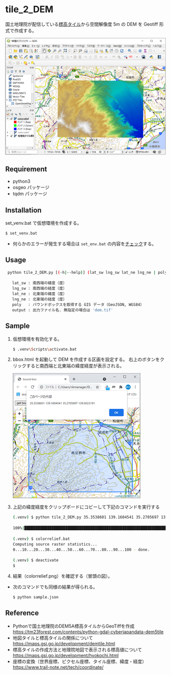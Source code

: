 
# tile_2_DEM

国土地理院が配信している[標高タイル](https://maps.gsi.go.jp/development/ichiran.html#dem)から空間解像度 5m の DEM を Geotiff 形式で作成する。

![](img/mkDem.PNG)

## Requirement

* python3
* osgeo パッケージ
* tqdm パッケージ

## Installation

set_venv.bat で仮想環境を作成する。

```bash
$ set_venv.bat
```

- 何らかのエラーが発生する場合は
```set_env.bat``` の内容を[チェック](../readme.md#%E4%BB%AE%E6%83%B3%E7%92%B0%E5%A2%83%E3%81%AE%E4%BD%9C%E6%88%90)する。

## Usage

```bash
 python tile_2_DEM.py [(-h|--help)] (lat_sw lng_sw lat_ne lng_ne | poly) [output]

   lat_sw : 南西端の緯度（度）
   lng_sw : 南西端の経度（度）
   lat_ne : 北東端の緯度（度）
   lng_ne : 北東端の経度（度）
   poly   : バウンドボックスを取得する GIS データ（GeoJSON, WGS84）
   output : 出力ファイル名. 無指定の場合は 'dem.tif'
```

## Sample

1. 仮想環境を有効化する。

    ```bash
    $ .venv\Scripts\activate.bat
    ```

2. bbox.html を起動して DEM を作成する区画を設定する。
右上のボタンをクリックすると南西端と北東端の緯度経度が表示される。

    ![](img/bbox.PNG)

3. 上記の緯度経度をクリップボードにコビーして下記のコマンドを実行する

    ```bash
    (.venv) $ python tile_2_DEM.py 35.3538601 139.1604541 35.2705697 139.0023191

    100%|███████████████████████████████████████████████████████████████████████████████████████| 150/150 [00:31<00:00,  4.70it/s] 

    (.venv) $ colorrelief.bat
    Computing source raster statistics...
    0...10...20...30...40...50...60...70...80...90...100 - done.

    (.venv) $ deactivate
    $
    ```
4. 結果（colorrelief.png）を確認する（冒頭の図）。

- 次のコマンドでも同様の結果が得られる。

    ```bash
    $ python sample.json
    ```

## Reference

* Pythonで国土地理院のDEM5A標高タイルからGeoTiffを作成
https://tm23forest.com/contents/python-gdal-cyberjapandata-dem5tile
* 地図タイルと標高タイルの関係について
https://maps.gsi.go.jp/development/demtile.html
* 標高タイルの作成方法と地理院地図で表示される標高値について
https://maps.gsi.go.jp/development/hyokochi.html
* 座標の変換（世界座標、ピクセル座標、タイル座標、緯度・経度）
https://www.trail-note.net/tech/coordinate/
